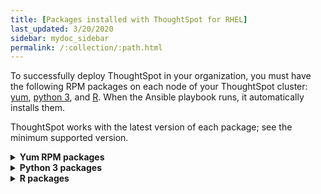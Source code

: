 ```yaml
---
title: [Packages installed with ThoughtSpot for RHEL]
last_updated: 3/20/2020
sidebar: mydoc_sidebar
permalink: /:collection/:path.html
---
```

To successfully deploy ThoughtSpot in your organization, you must have the following RPM packages on each node of your ThoughtSpot cluster: [yum](#yum), [python 3](#pip), and [R](#r). When the Ansible playbook runs, it automatically installs them.

ThoughtSpot works with the latest version of each package; see the minimum supported version.

<details id="yum">
  <summary><strong>Yum RPM packages</strong></summary>
  {% include content/rhel/yum-rpm-packages.md %}
</details>

<details id="pip">
<summary><strong>Python 3 packages</strong></summary>
{% include content/rhel/pip-rpm-packages.md %}
</details>

<details id="r">
<summary><strong>R packages</strong></summary>
{% include content/rhel/r-rpm-packages.md %}
</details>
